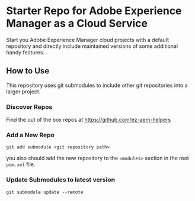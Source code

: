 Starter Repo for Adobe Experience Manager as a Cloud Service
===

Start you Adobe Experience Manager cloud projects with a default repository and directly include maintained versions
of some additional handy features.

## How to Use

This repository uses git submodules to include other git repositories into a larger project.

### Discover Repos

Find the out of the box repos at https://github.com/ez-aem-helpers

### Add a New Repo
```
git add submodule <git repository path>
```

you also should add the new repository to the `<modules>` section in the root `pom.xml` file. 

### Update Submodules to latest version

```
git submodule update --remote
```
